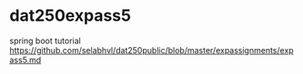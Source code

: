 # dat250expass5
spring boot tutorial
https://github.com/selabhvl/dat250public/blob/master/expassignments/expass5.md
